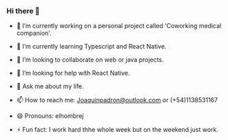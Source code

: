 ### Hi there 👋

- 🔭 I’m currently working on a personal project called 'Coworking medical companion'.

- 🌱 I’m currently learning Typescript and React Native.

- 👯 I’m looking to collaborate on web or java projects.

- 🤔 I’m looking for help with React Native.

- 💬 Ask me about my life.

- 📫 How to reach me: Joaquinpadron@outlook.com or (+54)1138531167

- 😄 Pronouns: elhombrej

- ⚡ Fun fact: I work hard thhe whole week but on the weekend just work.
